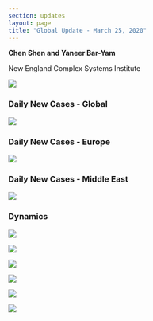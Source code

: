 ```yaml
---
section: updates
layout: page
title: "Global Update - March 25, 2020"
---
```

**Chen Shen and Yaneer Bar-Yam**

New England Complex Systems Institute

![](/media/5e7bf8fc997939783f1799a5_main%20figure%203_25.PNG)

### Daily New Cases - Global

![](/media/5e7bf909f336c7b2984e0449_Intl_3_25.png)

### Daily New Cases - Europe

![](/media/5e7bf9165a589c45629fc6b6_Intl_3_25a.png)

### Daily New Cases - Middle East

![](/media/5e7bf921cbc861e09f2d983d_Intl_3_25b.png)

### Dynamics

![](/media/5e7bf93dbddba99f262f6ce3_Daily_misc_3_25a.png)

![](/media/5e7bf96f1cda011d7d0c5616_EU_3_25.png)

![](/media/5e7bf9bbf336c7497a4e67f1_ME_3_25.png)

![](/media/5e7bf9cbcbc86129622e0408_Spain_3_25.png)

![](/media/5e7bf9d5480ff28d2ef35814_Global_3_25.png)

![](/media/5e7bfa4bab5b5755b4ef2456_Daily_misc_3_25.png)
